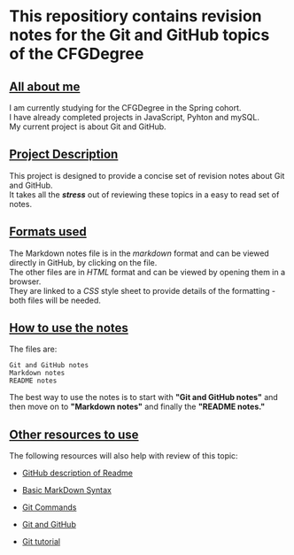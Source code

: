 # This repositiory contains revision notes for the Git and GitHub topics of the CFGDegree

## <u>All about me</u>
I am currently studying for the CFGDegree in the Spring cohort.\
I have already completed projects in JavaScript, Pyhton and mySQL.\
My current project is about Git and GitHub.

## <u>Project Description</u>
This project is designed to provide a concise set of revision notes about Git and GitHub.\
It takes all the ***stress*** out of reviewing these topics in a easy to read set of notes.

## <u>Formats used</u>
The Markdown notes file is in the *markdown* format and can be viewed directly in GitHub, by clicking on the file.\
The other files are in *HTML* format and can be viewed by opening them in a browser.\
They are linked to a *CSS* style sheet to provide details of the formatting - both files will be needed.

## <u>How to use the notes</u>
The files are:
```
Git and GitHub notes
Markdown notes
README notes
```

The best way to use the notes is to start with **"Git and GitHub notes"** and then move on to **"Markdown notes"** and finally the **"README notes."**

## <u>Other resources to use</u>
The following resources will also help with review of this topic:

- [GitHub description of Readme](https://docs.github.com/en/repositories/managing-your-repositorys-settings-and-features/customizing-your-repository/about-readmes)

- [Basic MarkDown Syntax](https://www.markdownguide.org/basic-syntax/)

- [Git Commands](https://www.freecodecamp.org/news/10-important-git-commands-that-every-developer-should-know/)

- [Git and GitHub](https://www.freecodecamp.org/news/introduction-to-git-and-github/)

- [Git tutorial](https://www.w3schools.com/git/)
